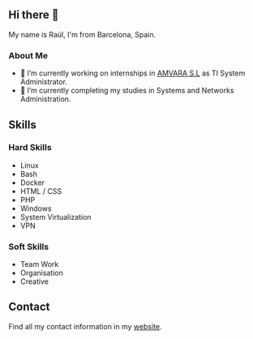 ## Hi there 👋

My name is Raúl, I'm from Barcelona, Spain.

### About Me 

- 💼 I’m currently working on internships in [AMVARA S.L](https://www.amvara.de) as TI System Administrator.
- 📖 I’m currently completing my studies in Systems and Networks Administration.

## Skills
### Hard Skills
- Linux       
- Bash        
- Docker              
- HTML / CSS 
- PHP         
- Windows
- System Virtualization
- VPN 
### Soft Skills
- Team Work
- Organisation
- Creative
## Contact
Find all my contact information in my [website](https://www.raulheredia.es).
